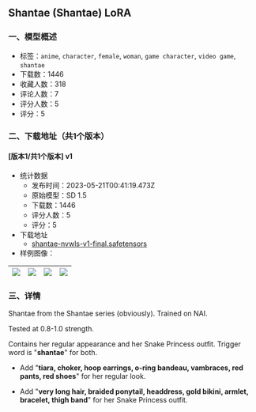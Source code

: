 ## Shantae (Shantae) LoRA
### 一、模型概述

- 标签：`anime`, `character`, `female`, `woman`, `game character`, `video game`, `shantae`
- 下载数：1446
- 收藏人数：318
- 评论人数：7
- 评分人数：5
- 评分：5

### 二、下载地址（共1个版本）

#### [版本1/共1个版本] v1

- 统计数据
  - 发布时间：2023-05-21T00:41:19.473Z
  - 原始模型：SD 1.5
  - 下载数：1446
  - 评分人数：5
  - 评分：5
- 下载地址
  - [shantae-nvwls-v1-final.safetensors](https://civitai.com/api/download/models/76352)
- 样例图像：

| <img src="https://image.civitai.com/xG1nkqKTMzGDvpLrqFT7WA/739de125-560e-4298-b9fc-560304906f02/width=450/854568.jpeg" /> | <img src="https://image.civitai.com/xG1nkqKTMzGDvpLrqFT7WA/1bd9208e-7f0b-4bbf-96bb-9637bf78b515/width=450/854566.jpeg" /> | <img src="https://image.civitai.com/xG1nkqKTMzGDvpLrqFT7WA/dd5690da-09a9-44c0-9a14-7bd05c8e8ed9/width=450/854569.jpeg" /> | <img src="https://image.civitai.com/xG1nkqKTMzGDvpLrqFT7WA/1847ed42-2f25-4a2c-ba59-82a8990048e5/width=450/854565.jpeg" /> |
| ---- | ---- | ---- | ---- |


### 三、详情
<p>Shantae from the Shantae series (obviously). Trained on NAI.</p><p>Tested at 0.8-1.0 strength.</p><p></p><p>Contains her regular appearance and her Snake Princess outfit. Trigger word is "<strong>shantae</strong>" for both.</p><ul><li><p>Add "<strong>tiara, choker, hoop earrings, o-ring bandeau, vambraces, red pants, red shoes</strong>" for her regular look.</p></li><li><p>Add "<strong>very long hair, braided ponytail, headdress, gold bikini, armlet, bracelet, thigh band</strong>" for her Snake Princess outfit.</p></li></ul>